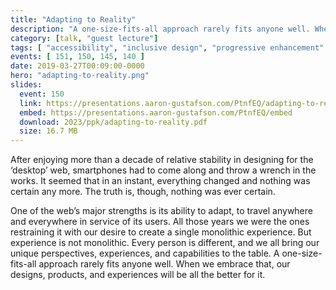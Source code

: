 ```yaml
---
title: "Adapting to Reality"
description: "A one-size-fits-all approach rarely fits anyone well. When we embrace that, our designs, products, and experiences will be all the better for it."
category: [talk, "guest lecture"]
tags: [ "accessibility", "inclusive design", "progressive enhancement" ]
events: [ 151, 150, 145, 140 ]
date: 2019-03-27T00:09:00-0000
hero: "adapting-to-reality.png"
slides:
  event: 150
  link: https://presentations.aaron-gustafson.com/PtnfEQ/adapting-to-reality
  embed: https://presentations.aaron-gustafson.com/PtnfEQ/embed
  download: 2023/ppk/adapting-to-reality.pdf
  size: 16.7 MB
---
```


After enjoying more than a decade of relative stability in designing for the ‘desktop’ web, smartphones had to come along and throw a wrench in the works. It seemed that in an instant, everything changed and nothing was certain any more. The truth is, though, nothing was ever certain.

One of the web’s major strengths is its ability to adapt, to travel anywhere and everywhere in service of its users. All those years we were the ones restraining it with our desire to create a single monolithic experience. But experience is not monolithic. Every person is different, and we all bring our unique perspectives, experiences, and capabilities to the table. A one-size-fits-all approach rarely fits anyone well. When we embrace that, our designs, products, and experiences will be all the better for it.
